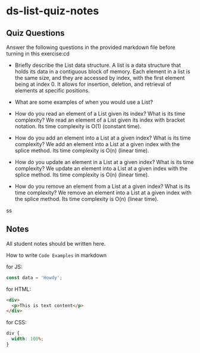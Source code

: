 # ds-list-quiz-notes

## Quiz Questions

Answer the following questions in the provided markdown file before turning in this exercise:cd

- Briefly describe the List data structure.
  A list is a data structure that holds its data in a contiguous block of memory. Each element in a list is the same size, and they are accessed by index, with the first element being at index 0. It allows for insertion, deletion, and retrieval of elements at specific positions.

- What are some examples of when you would use a List?

- How do you read an element of a List given its index? What is its time complexity?
  We read an element of a List given its index with bracket notation. Its time complexity is O(1) (constant time).

- How do you add an element into a List at a given index? What is its time complexity?
  We add an element into a List at a given index with the splice method. Its time complexity is O(n) (linear time).

- How do you update an element in a List at a given index? What is its time complexity?
  We update an element into a List at a given index with the splice method. Its time complexity is O(n) (linear time).

- How do you remove an element from a List at a given index? What is its time complexity?
  We remove an element into a List at a given index with the splice method. Its time complexity is O(n) (linear time).

ss

## Notes

All student notes should be written here.

How to write `Code Examples` in markdown

for JS:

```javascript
const data = 'Howdy';
```

for HTML:

```html
<div>
  <p>This is text content</p>
</div>
```

for CSS:

```css
div {
  width: 100%;
}
```
